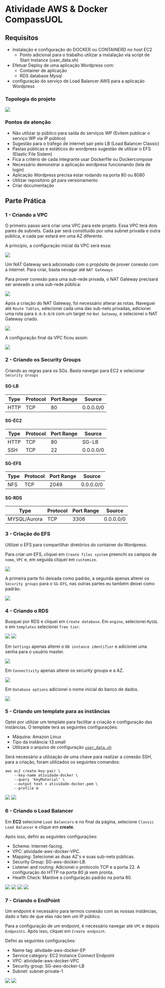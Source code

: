 # Atividade AWS & Docker CompassUOL

## Requisitos

+ Instalação e configuração do DOCKER ou CONTAINERD no host EC2
    + Ponto adicional para o trabalho utilizar a instalação via script de Start Instance (user_data.sh)
+ Efetuar Deploy de uma aplicação Wordpress com:
    + Container de aplicação
    + RDS database Mysql
+ configuração do serviço de Load Balancer AWS para a aplicação Wordpress

### Topologia do projeto
<img src="images/arquitetura-atividade.png">

### Pontos de atenção

+ Não utilizar ip público para saída do serviços WP (Evitem publicar o serviço WP via IP público)
+ Sugestão para o tráfego de internet sair pelo LB (Load Balancer Classic)
+ Pastas públicas e estáticos do wordpress sugestão de utilizar o EFS (Elastic File Sistem)
+ Fica a critério de cada integrante usar Dockerfile ou Dockercompose
+ Necessário demonstrar a aplicação wordpress funcionando (tela de login)
+ Aplicação Wordpress precisa estar rodando na porta 80 ou 8080
+ Utilizar repositório git para versionamento
+ Criar documentação

## Parte Prática

### 1 - Criando a VPC
O primeiro passo será criar uma VPC para este projeto. Essa VPC terá dois pares de subnets. Cada par será constituído por uma subnet privada e outra pública, e cada par estará em uma AZ diferente.

A princípio, a configuração inicial da VPC será essa:

<img src="images/vpc01.png">

Um NAT Gateway será adicionado com o propósito de prover conexão com a internet. Para criar, basta nevagar até `NAT Gateways`

Para prover conexão para uma sub-rede privada, o NAT Gateway precisará ser anexado a uma sub-rede pública:

<img src="images/nat-gateway.png">

Após a criação do NAT Gateway, foi necessário alterar as rotas. Naveguei até `Route Tables`, selecionei cada uma das sub-nets privadas, adicionei uma rota para `0.0.0.0/0` com um target no `Nat Gateway`, e selecionei o NAT Gateway criado.

<img src="images/route-tables.png">


A configuração final da VPC ficou assim:

<img src="images/vpc02.png">

### 2 - Criando os Security Groups
Criando as regras para os SGs. Basta navegar para EC2 e selecionar `Security Groups`

#### SG-LB
|Type |Protocol |Port Range|Source    |
|-----|---------|----------|----------|
|HTTP |TCP      |80        |0.0.0.0/0 |


#### SG-EC2
|Type |Protocol |Port Range|Source    |
|-----|---------|----------|----------|
|HTTP |TCP      |80        |SG-LB     |
|SSH  |TCP      |22        |0.0.0.0/0 |

#### SG-EFS
|Type |Protocol |Port Range|Source    |
|-----|---------|----------|----------|
|NFS  |TCP      |2049      |0.0.0.0/0 |

#### SG-RDS
|Type          |Protocol |Port Range|Source    |
|--------------|---------|----------|----------|
|MYSQL/Aurora  |TCP      |3306      |0.0.0.0/0 |

### 3 - Criação do EFS
Utilizei o EFS para compartilhar diretórios do container do Wordpress.

Para criar um EFS, cliquei em `Create files system` preenchi os campos de `nome`, `VPC` e, em seguida cliquei em `customize`.

<img src="images/efs01.png">

A primeira parte foi deixada como padrão, a segunda apenas alterei os `Security groups` para o `SG-EFS`, nas outras partes eu também deixei como padrão.

<img src="images/efs02.png">

### 4 - Criando o RDS
Busquei por RDS e cliquei em `Create database`. Em `engine`, selecionei `MySQL` e em `templates` selecionei `free tier`.

<img src="images/rds01.png"> 
<img src="images/rds02.png">

Em `Settings` apenas alterei o `DB instance identifier` e adicionei uma senha para o usuário master.

<img src="images/rds03.png">

Em `Connectivity` apenas alterei os security groups e a AZ.

<img src="images/rds04.png">

Em `Database options` adicionei o nome inicial do banco de dados.

<img src="images/rds05.png">

### 5 - Criando um template para as instâncias
Optei por utilizar um template para facilitar a criação e configuração das instâncias. O template terá as seguintes configurações:

+ Máquina: Amazon Linux
+ Tipo da instância: t3.small
+ Utilizará o arquivo de configuração [`user_data.sh`](https://github.com/mateussgubim/atividade-aws/blob/main/user_data.sh)

Será necessário a utilização de uma chave para realizar a conexão SSH, para a criação, foram utilizados os seguintes comandos:

```
aws ec2 create-key-pair \
    --key-name atividade-docker \
    --query 'KeyMaterial' \
    --output text > atividade-docker.pem \
	--profile m
```

<img src="images/template01.png"> <img src="images/template02.png">

### 6 - Criando o Load Balancer
Em <strong>EC2</strong> selecione `Load Balancers` e no final da página, selecione `Classic Load Balancer` e clique em <strong>create</strong>.

Após isso, defini as seguintes configurações:

+ Scheme: Internet-facing.
+ VPC: atividade-aws-docker-VPC.
+ Mapping: Selecionei as duas AZ's e suas sub-nets públicas.
+ Security Group: SG-aws-docker-LB.
+ Listener and routing: Adicionei o protocolo TCP e a porta 22. A configuração do HTTP na porta 80 já vem pronta.
+ Health Check: Mantive a configuração padrão na porta 80.

<img src="images/clb01.png"> <img src="images/clb02.png">
<img src="images/clb03.png"> <img src="images/clb04.png"> 

### 7 - Criando o EndPoint 
Um endpoint é necessário para termos conexão com as nossas instâncias, dado o fato de que elas não tem um IP público.

Para a configuração de um endpoint, é necessário navegar até `VPC` e depois `Endpoints`. Após isso, cliquei em `Create endpoint`.

Defini as seguintes configurações:

+ Name tag: ativdade-aws-docker-EP
+ Service category: EC2 Instance Connect Endpoint
+ VPC: atividade-aws-docker-VPC
+ Security group: SG-aws-docker-LB
+ Subnet: subnet-private-1

<img src="images/endpoint01.png"> 
<img src="images/endpoint02.png">